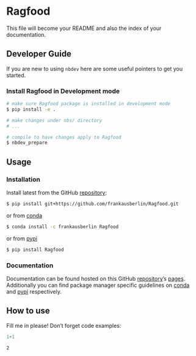 # Ragfood


<!-- WARNING: THIS FILE WAS AUTOGENERATED! DO NOT EDIT! -->

This file will become your README and also the index of your
documentation.

## Developer Guide

If you are new to using `nbdev` here are some useful pointers to get you
started.

### Install Ragfood in Development mode

``` sh
# make sure Ragfood package is installed in development mode
$ pip install -e .

# make changes under nbs/ directory
# ...

# compile to have changes apply to Ragfood
$ nbdev_prepare
```

## Usage

### Installation

Install latest from the GitHub
[repository](https://github.com/frankausberlin/Ragfood):

``` sh
$ pip install git+https://github.com/frankausberlin/Ragfood.git
```

or from [conda](https://anaconda.org/frankausberlin/Ragfood)

``` sh
$ conda install -c frankausberlin Ragfood
```

or from [pypi](https://pypi.org/project/Ragfood/)

``` sh
$ pip install Ragfood
```

### Documentation

Documentation can be found hosted on this GitHub
[repository](https://github.com/frankausberlin/Ragfood)’s
[pages](https://frankausberlin.github.io/Ragfood/). Additionally you can
find package manager specific guidelines on
[conda](https://anaconda.org/frankausberlin/Ragfood) and
[pypi](https://pypi.org/project/Ragfood/) respectively.

## How to use

Fill me in please! Don’t forget code examples:

``` python
1+1
```

    2
